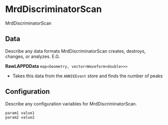 # MrdDiscriminatorScan

MrdDiscriminatorScan

## Data

Describe any data formats MrdDiscriminatorScan creates, destroys, changes, or analyzes. E.G.

**RawLAPPDData** `map<Geometry, vector<Waveform<double>>>`
* Takes this data from the `ANNIEEvent` store and finds the number of peaks


## Configuration

Describe any configuration variables for MrdDiscriminatorScan.

```
param1 value1
param2 value2
```
